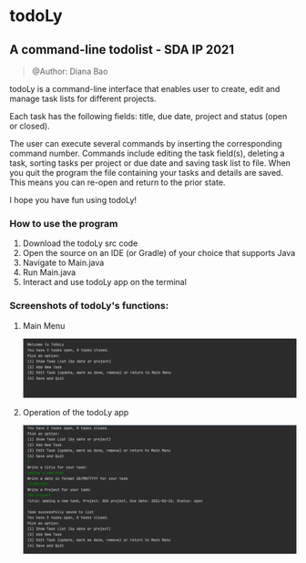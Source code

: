 # todoLy
## A command-line todolist - SDA IP 2021

> @Author: Diana Bao

todoLy is a command-line interface that enables user to create, edit and manage task lists for different projects.

Each task has the following fields: title, due date, project and status (open or closed). 

The user can execute several commands by inserting the corresponding command number. Commands include editing the task field(s), deleting a task, sorting tasks per project or due date and saving task list to file. When you quit the program the file containing your tasks and details are saved. This means you can re-open and return to the prior state.

I hope you have fun using todoLy!


### How to use the program

1. Download the todoLy src code
2. Open the source on an IDE (or Gradle) of your choice that supports Java
3. Navigate to Main.java
4. Run Main.java
5. Interact and use todoLy app on the terminal


### Screenshots of todoLy's functions:

1. Main Menu
   
   ![MAIN MENU](SC1.png "SC1")


2. Operation of the todoLy app 

   ![OPERATION](SC2.png "SC1")

